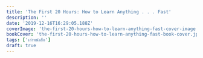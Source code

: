```yaml
---
title: 'The First 20 Hours: How to Learn Anything . . . Fast'
description: ''
date: '2019-12-16T16:29:05.188Z'
coverImage: 'the-first-20-hours-how-to-learn-anything-fast-cover-image.jpg'
bookCover: 'the-first-20-hours-how-to-learn-anything-fast-book-cover.jpg'
tags: ['เล่าหนังสือ']
draft: true
---
```

